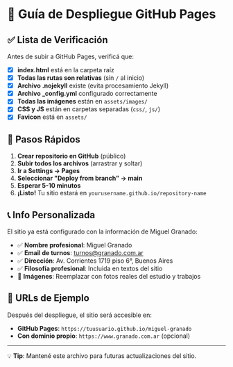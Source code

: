# 🚀 Guía de Despliegue GitHub Pages

## ✅ Lista de Verificación

Antes de subir a GitHub Pages, verificá que:

- [x] **index.html** está en la carpeta raíz
- [x] **Todas las rutas son relativas** (sin `/` al inicio)
- [x] **Archivo .nojekyll** existe (evita procesamiento Jekyll)
- [x] **Archivo _config.yml** configurado correctamente
- [x] **Todas las imágenes** están en `assets/images/`
- [x] **CSS y JS** están en carpetas separadas (`css/`, `js/`)
- [x] **Favicon** está en `assets/`

## 🎯 Pasos Rápidos

1. **Crear repositorio en GitHub** (público)
2. **Subir todos los archivos** (arrastrar y soltar)
3. **Ir a Settings → Pages**
4. **Seleccionar "Deploy from branch" → main**
5. **Esperar 5-10 minutos**
6. **¡Listo!** Tu sitio estará en `yourusername.github.io/repository-name`

## 📞 Info Personalizada

El sitio ya está configurado con la información de Miguel Granado:

- ✅ **Nombre profesional**: Miguel Granado
- ✅ **Email de turnos**: turnos@granado.com.ar
- ✅ **Dirección**: Av. Corrientes 1719 piso 6°, Buenos Aires
- ✅ **Filosofía profesional**: Incluida en textos del sitio
- 🔄 **Imágenes**: Reemplazar con fotos reales del estudio y trabajos

## 🌟 URLs de Ejemplo

Después del despliegue, el sitio será accesible en:
- **GitHub Pages**: `https://tuusuario.github.io/miguel-granado`
- **Con dominio propio**: `https://www.granado.com.ar` (opcional)

---
💡 **Tip**: Mantené este archivo para futuras actualizaciones del sitio. 